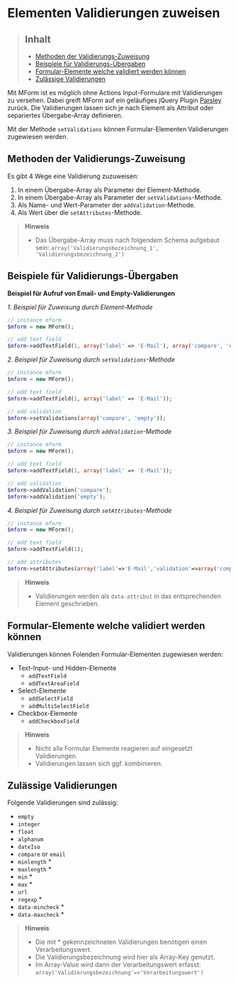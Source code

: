 # Elementen Validierungen zuweisen

> ## Inhalt
> - [Methoden der Validierungs-Zuweisung](#Validierung-zuweisen)
> - [Beispiele für Validierungs-Übergaben](#Validierung-übergeben)
> - [Formular-Elemente welche validiert werden können](#Formular-Elemente)
> - [Zulässige Validierungen](#Zulässige-Validierungen)

Mit MForm ist es möglich ohne Actions Input-Formulare mit Validierungen zu versehen. Dabei greift MForm auf ein geläufiges jQuery Plugin [Parsley](http://parsleyjs.org/documentation.html) zurück. Die Validierungen lassen sich je nach Element als Attribut oder separiertes Übergabe-Array definieren.

Mit der Methode `setValidations` können Formular-Elementen Validierungen zugewiesen werden.


<a name="Validierung-zuweisen"></a>
## Methoden der Validierungs-Zuweisung

Es gibt 4 Wege eine Validierung zuzuweisen:

1. In einem Übergabe-Array als Parameter der Element-Methode.
2. In einem Übergabe-Array als Parameter der `setValidations`-Methode.
3. Als Name- und Wert-Parameter der `addValidation`-Methode.
4. Als Wert über die `setAttributes`-Methode.

> **Hinweis**
>
> * Das Übergabe-Array muss nach folgendem Schema aufgebaut sein: `array('Validierungsbezeichnung_1', 'Validierungsbezeichnung_2')`


<a name="Validierung-übergeben"></a>
## Beispiele für Validierungs-Übergaben

**Beispiel für Aufruf von Email- und Empty-Validierungen**

*1. Beispiel für Zuweisung durch Element-Methode*

```php
// instance mform
$mform = new MForm();

// add text field
$mform->addTextField(1, array('label' => 'E-Mail'), array('compare', 'empty'));
```

*2. Beispiel für Zuweisung durch `setValidations`-Methode*

```php
// instance mform
$mform = new MForm();

// add text field
$mform->addTextField(1, array('label' => 'E-Mail'));

// add validation
$mform->setValidations(array('compare', 'empty'));
```

*3. Beispiel für Zuweisung durch `addValidation`-Methode*

```php
// instance mform
$mform = new MForm();

// add text field
$mform->addTextField(1, array('label' => 'E-Mail'));

// add validation
$mform->addValidation('compare');
$mform->addValidation('empty');
```

*4. Beispiel für Zuweisung durch `setAttributes`-Methode*

```php
// instance mform
$mform = new MForm();

// add text field
$mform->addTextField(1);

// add attributes
$mform->setAttributes(array('label'=>'E-Mail','validation'=>array('compare','empty')));
```

> **Hinweis** 
>
> * Validierungen werden als `data-attribut` in das entsprechenden Element geschrieben.


<a name="Formular-Elemente"></a>
## Formular-Elemente welche validiert werden können 

Validierungen können Folenden Formular-Elementen zugewiesen werden:

* Text-Input- und Hidden-Elemente
  * `addTextField`
  * `addTextAreaField`
* Select-Elemente
  * `addSelectField`
  * `addMultiSelectField`
* Checkbox-Elemente
  * `addCheckboxField`

> **Hinweis**
>
> * Nicht alle Formular Elemente reagieren auf eingesetzt Validierungen.
> * Validierungen lassen sich ggf. kombinieren.


<a name="Zulässige-Validierungen"></a>
## Zulässige Validierungen

Folgende Validierungen sind zulässig:

* `empty`
* `integer`
* `float`
* `alphanum`
* `dateIso`
* `compare` or `email`
* `minlength` *
* `maxlength` *
* `min` *
* `max` *
* `url`
* `regexp` *
* `data-mincheck` *
* `data-maxcheck` *

> **Hinweis**
>
> * Die mit * gekennzeichneten Validierungen benötigen einen Verarbeitungswert.
> * Die Validierungsbezeichnung wird hier als Array-Key genutzt. 
> * Im Array-Value wird dann der Verarbeitungswert erfasst: `array('Validierungsbezeichnung'=>'Verarbeitungswert')`